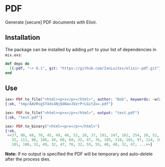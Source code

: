 # PDF

Generate [secure] PDF documents with Elixir.

## Installation

The package can be installed by
adding `pdf` to your list of dependencies in `mix.exs`:

```elixir
def deps do
  [{:pdf, "~> 0.1", git: "https://github.com/IanLuites/elixir-pdf.git"}]
end
```

## Use

```elixir
iex> PDF.to_file("<html><p>x</p></html>", author: "Bob", keywords: ~w(shopping store), dpi: 1600)
{:ok, "tmp/AAVRsgST4ds4NjQ4NavJUzrPrLGitZo=.pdf"}

iex> PDF.to_file("<html><p>x</p></html>", output: "test.pdf")
{:ok, "test.pdf"}

iex> PDF.to_binary("<html><p>x</p></html>")
{:ok,
 <<37, 80, 68, 70, 45, 49, 46, 52, 10, 37, 191, 247, 162, 254, 10, 52, 32, 48,
   32, 111, 98, 106, 10, 60, 60, 32, 47, 76, 105, 110, 101, 97, 114, 105, 122,
   101, 100, 32, 49, 32, 47, 76, 32, 55, 55, 48, 48, 32, 47, ...>>}
```

**Note:** If no output is specified the PDF will be temporary and auto-delete after the process dies.
